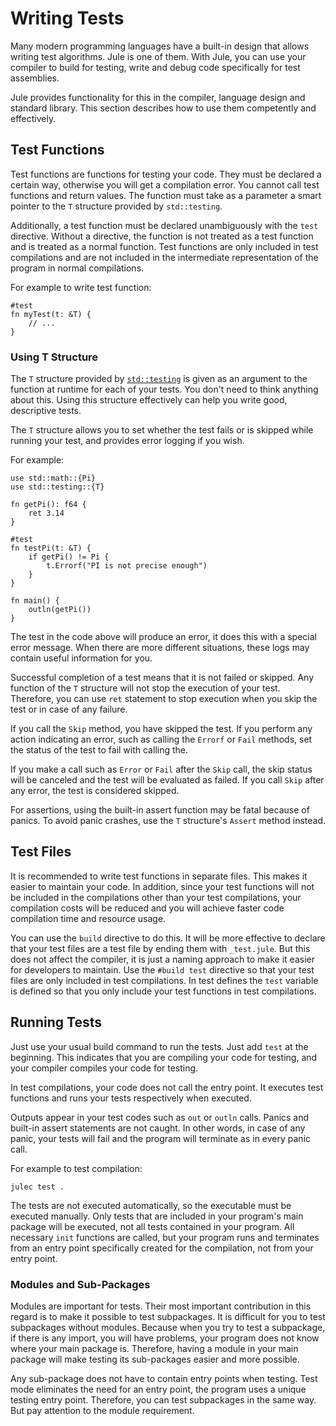 # Writing Tests

Many modern programming languages ​​have a built-in design that allows writing test algorithms. Jule is one of them. With Jule, you can use your compiler to build for testing, write and debug code specifically for test assemblies.

Jule provides functionality for this in the compiler, language design and standard library. This section describes how to use them competently and effectively.

## Test Functions

Test functions are functions for testing your code. They must be declared a certain way, otherwise you will get a compilation error. You cannot call test functions and return values. The function must take as a parameter a smart pointer to the `T` structure provided by `std::testing`.

Additionally, a test function must be declared unambiguously with the `test` directive. Without a directive, the function is not treated as a test function and is treated as a normal function. Test functions are only included in test compilations and are not included in the intermediate representation of the program in normal compilations.

For example to write test function:
```jule
#test
fn myTest(t: &T) {
    // ...
}
```

### Using T Structure

The `T` structure provided by [`std::testing`](/std/testing) is given as an argument to the function at runtime for each of your tests. You don't need to think anything about this. Using this structure effectively can help you write good, descriptive tests.

The `T` structure allows you to set whether the test fails or is skipped while running your test, and provides error logging if you wish.

For example:
```jule
use std::math::{Pi}
use std::testing::{T}

fn getPi(): f64 {
    ret 3.14
}

#test
fn testPi(t: &T) {
    if getPi() != Pi {
        t.Errorf("PI is not precise enough")
    }
}

fn main() {
    outln(getPi())
}
```

The test in the code above will produce an error, it does this with a special error message. When there are more different situations, these logs may contain useful information for you.

Successful completion of a test means that it is not failed or skipped. Any function of the `T` structure will not stop the execution of your test. Therefore, you can use `ret` statement to stop execution when you skip the test or in case of any failure.

If you call the `Skip` method, you have skipped the test. If you perform any action indicating an error, such as calling the `Errorf` or `Fail` methods, set the status of the test to fail with calling the.

If you make a call such as `Error` or `Fail` after the `Skip` call, the skip status will be canceled and the test will be evaluated as failed. If you call `Skip` after any error, the test is considered skipped.

For assertions, using the built-in assert function may be fatal because of panics. To avoid panic crashes, use the `T` structure's `Assert` method instead.

## Test Files

It is recommended to write test functions in separate files. This makes it easier to maintain your code. In addition, since your test functions will not be included in the compilations other than your test compilations, your compilation costs will be reduced and you will achieve faster code compilation time and resource usage.

You can use the `build` directive to do this. It will be more effective to declare that your test files are a test file by ending them with `_test.jule`. But this does not affect the compiler, it is just a naming approach to make it easier for developers to maintain. Use the `#build test` directive so that your test files are only included in test compilations. In test defines the `test` variable is defined so that you only include your test functions in test compilations.

## Running Tests

Just use your usual build command to run the tests. Just add `test` at the beginning. This indicates that you are compiling your code for testing, and your compiler compiles your code for testing.

In test compilations, your code does not call the entry point. It executes test functions and runs your tests respectively when executed.

Outputs appear in your test codes such as `out` or `outln` calls. Panics and built-in assert statements are not caught. In other words, in case of any panic, your tests will fail and the program will terminate as in every panic call.

For example to test compilation:
```
julec test .
```

The tests are not executed automatically, so the executable must be executed manually. Only tests that are included in your program's main package will be executed, not all tests contained in your program. All necessary `init` functions are called, but your program runs and terminates from an entry point specifically created for the compilation, not from your entry point.

### Modules and Sub-Packages

Modules are important for tests. Their most important contribution in this regard is to make it possible to test subpackages. It is difficult for you to test subpackages without modules. Because when you try to test a subpackage, if there is any import, you will have problems, your program does not know where your main package is. Therefore, having a module in your main package will make testing its sub-packages easier and more possible.

Any sub-package does not have to contain entry points when testing. Test mode eliminates the need for an entry point, the program uses a unique testing entry point. Therefore, you can test subpackages in the same way. But pay attention to the module requirement.
